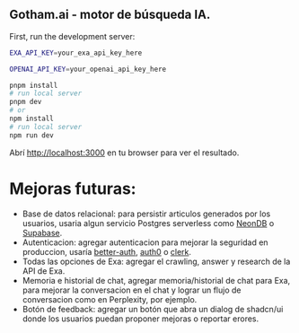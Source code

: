 ## Gotham.ai - motor de búsqueda IA.

First, run the development server:
```bash
EXA_API_KEY=your_exa_api_key_here

OPENAI_API_KEY=your_openai_api_key_here
```

```bash
pnpm install
# run local server
pnpm dev
# or
npm install
# run local server
npm run dev
```

Abrí [http://localhost:3000](http://localhost:3000) en tu browser para ver el resultado.

# Mejoras futuras:

- Base de datos relacional: para persistir articulos generados por los usuarios, usaria algun servicio Postgres serverless como [NeonDB](https://neon.tech) o [Supabase](https://supabase.com).
- Autenticacion: agregar autenticacion para mejorar la seguridad en produccion, usaría [better-auth](https://better-auth.com), [auth0](https://auth0.com) o [clerk](https://clerk.com).
- Todas las opciones de Exa: agregar el crawling, answer y research de la API de Exa.
- Memoria e historial de chat, agregar memoria/historial de chat para Exa, para mejorar la conversacion en el chat y lograr un flujo de conversacion como en Perplexity, por ejemplo.
- Botón de feedback: agregar un botón que abra un dialog de shadcn/ui donde los usuarios puedan proponer mejoras o reportar erores.

